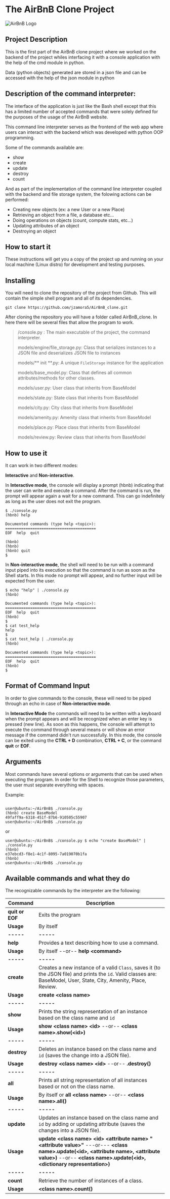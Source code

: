 # The AirBnB Clone Project

![AirBnB Logo](https://www.pngitem.com/pimgs/m/132-1322125_transparent-background-airbnb-logo-hd-png-download.png)

## Project Description

This is the first part of the AirBnB clone project where we worked on the backend of the project whiles interfacing it with a console application with the help of the cmd module in python.

Data (python objects) generated are stored in a json file and can be accessed with the help of the json module in python

## Description of the command interpreter:

The interface of the application is just like the Bash shell except that this has a limited number of accepted commands that were solely defined for the purposes of the usage of the AirBnB website.

This command line interpreter serves as the frontend of the web app where users can interact with the backend which was developed with python OOP programming.

Some of the commands available are:

- show
- create
- update
- destroy
- count

And as part of the implementation of the command line interpreter coupled with the backend and file storage system, the folowing actions can be performed:

- Creating new objects (ex: a new User or a new Place)
- Retrieving an object from a file, a database etc…
- Doing operations on objects (count, compute stats, etc…)
- Updating attributes of an object
- Destroying an object

## How to start it

These instructions will get you a copy of the project up and running on your local machine (Linux distro) for development and testing purposes.

## Installing

You will need to clone the repository of the project from Github. This will contain the simple shell program and all of its dependencies.

```
git clone https://github.com/jzamora5/AirBnB_clone.git
```

After cloning the repository you will have a folder called AirBnB_clone. In here there will be several files that allow the program to work.

> /console.py : The main executable of the project, the command interpreter.
>
> models/engine/file_storage.py: Class that serializes instances to a JSON file and deserializes JSON file to instances
>
> models/** init **.py: A unique `FileStorage` instance for the application
>
> models/base_model.py: Class that defines all common attributes/methods for other classes.
>
> models/user.py: User class that inherits from BaseModel
>
> models/state.py: State class that inherits from BaseModel
>
> models/city.py: City class that inherits from BaseModel
>
> models/amenity.py: Amenity class that inherits from BaseModel
>
> models/place.py: Place class that inherits from BaseModel
>
> models/review.py: Review class that inherits from BaseModel

## How to use it

It can work in two different modes:

**Interactive** and **Non-interactive**.

In **Interactive mode**, the console will display a prompt (hbnb) indicating that the user can write and execute a command. After the command is run, the prompt will appear again a wait for a new command. This can go indefinitely as long as the user does not exit the program.

```
$ ./console.py
(hbnb) help

Documented commands (type help <topic>):
========================================
EOF  help  quit

(hbnb)
(hbnb)
(hbnb) quit
$
```

In **Non-interactive mode**, the shell will need to be run with a command input piped into its execution so that the command is run as soon as the Shell starts. In this mode no prompt will appear, and no further input will be expected from the user.

```
$ echo "help" | ./console.py
(hbnb)

Documented commands (type help <topic>):
========================================
EOF  help  quit
(hbnb)
$
$ cat test_help
help
$
$ cat test_help | ./console.py
(hbnb)

Documented commands (type help <topic>):
========================================
EOF  help  quit
(hbnb)
$
```

## Format of Command Input

In order to give commands to the console, these will need to be piped through an echo in case of **Non-interactive mode**.

In **Interactive Mode** the commands will need to be written with a keyboard when the prompt appears and will be recognized when an enter key is pressed (new line). As soon as this happens, the console will attempt to execute the command through several means or will show an error message if the command didn't run successfully. In this mode, the console can be exited using the **CTRL + D** combination, **CTRL + C**, or the command **quit** or **EOF**.

## Arguments

Most commands have several options or arguments that can be used when executing the program. In order for the Shell to recognize those parameters, the user must separate everything with spaces.

Example:

```

user@ubuntu:~/AirBnB$ ./console.py
(hbnb) create BaseModel
49faff9a-6318-451f-87b6-910505c55907
user@ubuntu:~/AirBnB$ ./console.py

```

or

```
user@ubuntu:~/AirBnB$ ./console.py $ echo "create BaseModel" | ./console.py
(hbnb)
e37ebcd3-f8e1-4c1f-8095-7a019070b1fa
(hbnb)
user@ubuntu:~/AirBnB$ ./console.py
```

## Available commands and what they do

The recognizable commands by the interpreter are the following:

| Command         | Description                                                                                                                                                                                                                |
| --------------- | -------------------------------------------------------------------------------------------------------------------------------------------------------------------------------------------------------------------------- |
| **quit or EOF** | Exits the program                                                                                                                                                                                                          |
| **Usage**       | By itself                                                                                                                                                                                                                  |
| **-----**       | **-----**                                                                                                                                                                                                                  |
| **help**        | Provides a text describing how to use a command.                                                                                                                                                                           |
| **Usage**       | By itself --or-- **help <command\>**                                                                                                                                                                                       |
| **-----**       | **-----**                                                                                                                                                                                                                  |
| **create**      | Creates a new instance of a valid `Class`, saves it (to the JSON file) and prints the `id`. Valid classes are: BaseModel, User, State, City, Amenity, Place, Review.                                                       |
| **Usage**       | **create <class name\>**                                                                                                                                                                                                   |
| **-----**       | **-----**                                                                                                                                                                                                                  |
| **show**        | Prints the string representation of an instance based on the class name and `id`                                                                                                                                           |
| **Usage**       | **show <class name\> <id\>** --or-- **<class name\>.show(<id\>)**                                                                                                                                                          |
| **-----**       | **-----**                                                                                                                                                                                                                  |
| **destroy**     | Deletes an instance based on the class name and `id` (saves the change into a JSON file).                                                                                                                                  |
| **Usage**       | **destroy <class name\> <id\>** --or-- **<class name>.destroy(<id>)**                                                                                                                                                      |
| **-----**       | **-----**                                                                                                                                                                                                                  |
| **all**         | Prints all string representation of all instances based or not on the class name.                                                                                                                                          |
| **Usage**       | By itself or **all <class name\>** --or-- **<class name\>.all()**                                                                                                                                                          |
| **-----**       | **-----**                                                                                                                                                                                                                  |
| **update**      | Updates an instance based on the class name and `id` by adding or updating attribute (saves the changes into a JSON file).                                                                                                 |
| **Usage**       | **update <class name\> <id\> <attribute name\> "<attribute value\>"** ---or--- **<class name\>.update(<id\>, <attribute name\>, <attribute value\>)** --or-- **<class name\>.update(<id\>, <dictionary representation\>)** |
| **-----**       | **-----**                                                                                                                                                                                                                  |
| **count**       | Retrieve the number of instances of a class.                                                                                                                                                                               |
| **Usage**       | **<class name\>.count()**                                                                                                                                                                                                  |
